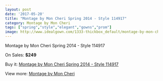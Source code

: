 ```yaml
---
layout: post
date: '2017-05-20'
title: "Montage by Mon Cheri Spring 2014 - Style 114917"
category: Montage by Mon Cheri
tags: ["spring","style","elegant","gowns","prom"]
image: http://www.idealgown.com/1333-thickbox_default/montage-by-mon-cheri-spring-2014-style-114917.jpg
---
```

Montage by Mon Cheri Spring 2014 - Style 114917

On Sales: **$249**
<a href="https://www.idealgown.com/en/montage-by-mon-cheri/607-montage-by-mon-cheri-spring-2014-style-114917.html"><amp-img layout="responsive" width="600" height="600" src="//www.idealgown.com/1333-thickbox_default/montage-by-mon-cheri-spring-2014-style-114917.jpg" alt="Montage by Mon Cheri Spring 2014 - Style 114917 0" /></a>
<a href="https://www.idealgown.com/en/montage-by-mon-cheri/607-montage-by-mon-cheri-spring-2014-style-114917.html"><amp-img layout="responsive" width="600" height="600" src="//www.idealgown.com/1335-thickbox_default/montage-by-mon-cheri-spring-2014-style-114917.jpg" alt="Montage by Mon Cheri Spring 2014 - Style 114917 1" /></a>
<a href="https://www.idealgown.com/en/montage-by-mon-cheri/607-montage-by-mon-cheri-spring-2014-style-114917.html"><amp-img layout="responsive" width="600" height="600" src="//www.idealgown.com/1334-thickbox_default/montage-by-mon-cheri-spring-2014-style-114917.jpg" alt="Montage by Mon Cheri Spring 2014 - Style 114917 2" /></a>

Buy it: [Montage by Mon Cheri Spring 2014 - Style 114917](https://www.idealgown.com/en/montage-by-mon-cheri/607-montage-by-mon-cheri-spring-2014-style-114917.html "Montage by Mon Cheri Spring 2014 - Style 114917")

View more: [Montage by Mon Cheri](https://www.idealgown.com/en/9-montage-by-mon-cheri "Montage by Mon Cheri")